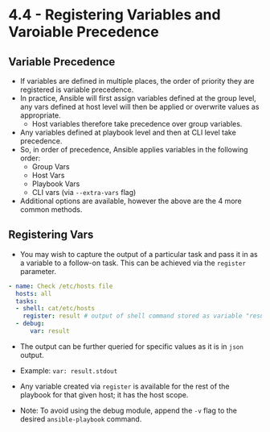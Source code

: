 # 4.4 - Registering Variables and Varoiable Precedence

## Variable Precedence

- If variables are defined in multiple places, the order of priority they are registered is variable precedence.
- In practice, Ansible will first assign variables defined at the group level, any vars defined at host level will then be applied or overwrite values as appropriate.
  - Host variables therefore take precedence over group variables.
- Any variables defined at playbook level and then at CLI level take precedence.
- So, in order of precedence, Ansible applies variables in the following order:
  - Group Vars
  - Host Vars
  - Playbook Vars
  - CLI vars (via `--extra-vars` flag)
- Additional options are available, however the above are the 4 more common methods.

## Registering Vars

- You may wish to capture the output of a particular task and pass it in as a variable to a follow-on task. This can be achieved via the `register` parameter.

```yaml
- name: Check /etc/hosts file
  hosts: all
  tasks:
  - shell: cat/etc/hosts
    register: result # output of shell command stored as variable "result"
  - debug:
      var: result
```

- The output can be further queried for specific values as it is in `json` output.
- Example: `var: result.stdout`

- Any variable created via `register` is available for the rest of the playbook for that given host; it has the host scope.
- Note: To avoid using the debug module, append the `-v` flag to the desired `ansible-playbook` command.
